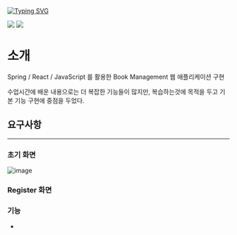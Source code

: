 [![Typing SVG](https://readme-typing-svg.demolab.com?font=Noto+Sans+KR&weight=500&size=25&pause=1000&color=CD5C5C&multiline=true&width=435&lines=Book+Management+Frontend)](https://git.io/typing-svg)

<div>
  <img src="https://img.shields.io/badge/react-61DAFB?style=for-the-badge&logo=react&logoColor=black">
  <img src="https://img.shields.io/badge/javascript-F7DF1E?style=for-the-badge&logo=javascript&logoColor=black">
</div>

# 소개

Spring / React / JavaScript 를 활용한 Book Management 웹 애플리케이션 구현

수업시간에 배운 내용으로는 더 복잡한 기능들이 많지만, 복습하는것에 목적을 두고 기본 기능 구현에 중점을 두었다.

요구사항
- 

-----------------------

### 초기 화면
![image](https://user-images.githubusercontent.com/121993153/232660506-ea315575-55fb-472a-93db-504555005216.png)


### Register 화면

### 

### 

### 기능
-




